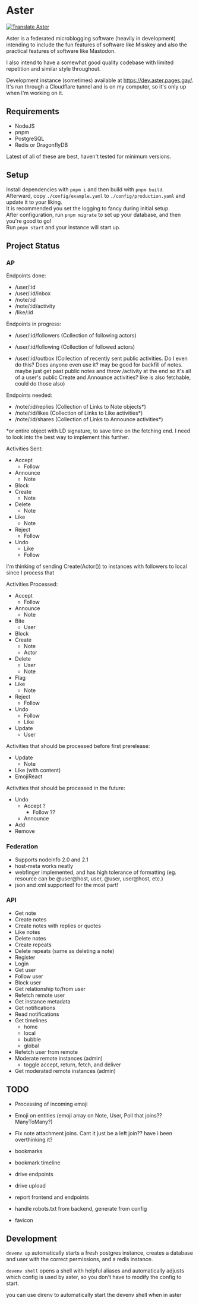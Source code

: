 # Aster

[![Translate Aster](https://weblate.git.gay/widget/aster/locales/svg-badge.svg?native=1)](https://weblate.git.gay/projects/aster/locales/)

Aster is a federated microblogging software (heavily in development) intending to include the fun features of software like Misskey and also the practical features of software like Mastodon.

I also intend to have a somewhat good quality codebase with limited repetition and similar style throughout.

Development instance (sometimes) available at https://dev.aster.pages.gay/. It's run through a Cloudflare tunnel and is on my computer, so it's only up when I'm working on it.

## Requirements

- NodeJS
- pnpm
- PostgreSQL
- Redis or DragonflyDB

Latest of all of these are best, haven't tested for minimum versions.

## Setup

Install dependencies with `pnpm i` and then build with `pnpm build`.\
Afterward, copy `./config/example.yaml` to `./config/production.yaml` and update it to your liking.\
It is recommended you set the logging to fancy during initial setup.\
After configuration, run `pnpm migrate` to set up your database, and then you're good to go!\
Run `pnpm start` and your instance will start up.

## Project Status

### AP

Endpoints done:

- /user/:id
- /user/:id/inbox
- /note/:id
- /note/:id/activity
- /like/:id

Endpoints in progress:

- /user/:id/followers (Collection of following actors)
- /user/:id/following (Collection of followed actors)

- /user/:id/outbox (Collection of recently sent public activities. Do I even do this? Does anyone even use it? may be good for backfill of notes. maybe just get past public notes and throw /activity at the end so it's all of a user's public Create and Announce activities? like is also fetchable, could do those also)

Endpoints needed:

- /note/:id/replies (Collection of Links to Note objects\*)
- /note/:id/likes (Collection of Links to Like activities\*)
- /note/:id/shares (Collection of Links to Announce activities\*)

\*or entire object with LD signature, to save time on the fetching end. I need to look into the best way to implement this further.

Activities Sent:

- Accept
    - Follow
- Announce
	- Note
- Block
- Create
    - Note
- Delete
	- Note
- Like
    - Note
- Reject
	- Follow
- Undo
    - Like
    - Follow

I'm thinking of sending Create(Actor()) to instances with followers to local since I process that

Activities Processed:

- Accept
    - Follow
- Announce
    - Note
- Bite
  - User
- Block
- Create
    - Note
    - Actor
- Delete
    - User
    - Note
- Flag
- Like
    - Note
- Reject
    - Follow
- Undo
    - Follow
    - Like
- Update
    - User

Activities that should be processed before first prerelease:

- Update
    - Note
- Like (with content)
- EmojiReact

Activities that should be processed in the future:

- Undo
    - Accept ?
        - Follow ??
    - Announce
- Add
- Remove

### Federation

- Supports nodeinfo 2.0 and 2.1
- host-meta works neatly
- webfinger implemented, and has high tolerance of formatting (eg. resource can be @user@host, user, @user, user@host, etc.)
- json and xml supported! for the most part!

### API

- Get note
- Create notes
- Create notes with replies or quotes
- Like notes
- Delete notes
- Create repeats
- Delete repeats (same as deleting a note)
- Register
- Login
- Get user
- Follow user
- Block user
- Get relationship to/from user
- Refetch remote user
- Get instance metadata
- Get notifications
- Read notifications
- Get timelines
    - home
    - local
    - bubble
    - global
- Refetch user from remote
- Moderate remote instances (admin)
    - toggle accept, return, fetch, and deliver
- Get moderated remote instances (admin)

## TODO

- Processing of incoming emoji

- Emoji on entities (emoji array on Note, User, Poll that joins?? ManyToMany?)

- Fix note attachment joins. Cant it just be a left join?? have i been overthinking it?

- bookmarks
- bookmark timeline
- drive endpoints
- drive upload

- report frontend and endpoints

- handle robots.txt from backend, generate from config
- favicon

## Development

`devenv up` automatically starts a fresh postgres instance, creates a database and user with the correct permissions, and a redis instance.

`devenv shell` opens a shell with helpful aliases and automatically adjusts which config is used by aster, so you don't have to modify the config to start.

you can use direnv to automatically start the devenv shell when in aster
